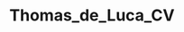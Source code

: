 ---
title: Thomas_de_Luca_CV

tr_position: Position
tr_activities: Activities
tr_technologies_used: Technologies used

education:
  label: Education & Certifications
  entries:
    - time: 2010 - 2014
      field: <b class="kopje">Bachelor of ICT</b>, Hogeschool van Amsterdam
    - time: 2019
      field: <a href="https://orienter.regione.emilia-romagna.it/qualifica/dettaglio/308#collapseuc3" target="_blank">Scheda Capacità e Conoscenze, Tecnico Informatico (UC3)</a>
    - time: 2020
      field: "<a href='https://www.youracclaim.com/badges/ca2ac504-91b9-4976-94cf-d821b87cd9fc' target='_blank'>MS Certified: Azure Fundamentals (AZ-900)</a>"
    - time: 2021
      field: "<a href='https://www.youracclaim.com/badges/bed93a5a-647a-4937-baaa-c78a425dc60f' target='_blank'>Linux Foundation Certified Sysadmin (LFCS)</a>"
    - time: 2024
      field: "<a href='https://app.myopenbadge.com/obadge-issuer-check/osTvBcdX-09de38ed9d8a32d00dbbe9b56c35fa74-TOfi-5' target='_blank'>EDSC DigComp 2.2</a>"

languages:
  label: Language proficiency
  entries:
    - label: English
      level: <i class='fa fa-fw fa-star'></i> <i class='fa fa-fw fa-star'></i> <i class='fa fa-fw fa-star'></i> <i class='fa fa-fw fa-star'></i> <i class='fa fa-fw fa-star'></i>
    - label: Dutch
      level: <i class='fa fa-fw fa-star'></i> <i class='fa fa-fw fa-star'></i> <i class='fa fa-fw fa-star'></i> <i class='fa fa-fw fa-star'></i> <i class='fa fa-fw fa-star'></i>
    - label: Italian
      level: <i class='fa fa-fw fa-star'></i> <i class='fa fa-fw fa-star'></i> <i class='fa fa-fw fa-star'></i> <i class='fa fa-fw fa-star'></i> <i class='fa fa-fw fa-star'></i>
    - label: Portuguese
      level: <i class='fa fa-fw fa-star'></i> <i class='fa fa-fw fa-star'></i> <i class='fa fa-fw fa-star-o'></i> <i class='fa fa-fw fa-star-o'></i> <i class='fa fa-fw fa-star-o'></i>

tech:
  label: Technological knowledge
  entries:
    Languages: HTML, CSS, JavaScript, PHP, SQL, Python, Bash, Powershell
    Libraries & Frameworks: Bootstrap, jQuery, Vuejs, Nodejs, Laravel
    CMS & Site Generators: WordPress, GravCMS, Jekyll, Hugo
    Project management: Git, Redmine, YouTrack, Kaseya BMS
    Server software: Windows, Linux, Virtualbox, VMWare, Apache
    Hardware: Raspberry Pi, Cambium Networks, Lexmark printers

work:
  label: Work experience
  sublabel: References available upon request. Visit <a href="https://thomasdeluca.nl/portfolio" target="_blank">thomasdeluca.nl/portfolio</a> for various projects I made.
  entries:
    - time: May 2024 - Present
      place: "<a href='https://essemmemultimedia.it/' target='_blank'>Essemme Multimedia</a>"
      position: ICT Teacher
      activities: Conduct training courses based on the European reference frameworks DigComp 2.2 and DigCompEdu aimed at school staff, teaching the correct and effective use of various digital tools
    - time: Feb. 2021 - Present
      place: "<a href='https://www.boolean.careers/' target='_blank'>Boolean Careers</a>"
      position: Teacher Assistant
      activities: Helping students of the course with their questions and doubts regarding programming languages, preparing and giving recaps, verifying the homework done by the students
      technologies: Zoom, HTML, CSS, Bootstrap, JS, Vuejs, MySQL, PHP, Laravel, Git
    - time: Oct. 2018 - Present
      place: "<a href='https://www.insupport.it/' target='_blank'>InSupport</a>"
      position: IT Support / System Administrator in the Provincial Council
      activities: Configuring servers, troubleshooting issues remotely and onsite, quality control of hardware, writing scripts, provisioning workstations, configuring the network, writing technical documentation
      technologies: Windows Server, IIS, Linux, Apache, VMWare, Python, Grafana, Ivanti
    - time: Jan. 2019 - May 2019
      place: <a href='https://www.t-consulting.it/' target='_blank'>T-Consulting</a>
      position: Network Operations Center (NOC) Specialist
      activities: "Managing and troubleshooting computers remotely, managing and troubleshooting virtual machines, developed the foundations of <a href='https://globaldash.it/en-index.html' target='_blank'>Globaldash</a>: a SaaS that enables companies to monitor their clients' infrastructure more accurately and efficiently"
      technologies: Windows AD, Kaseya Suite, Office365, Auvik, Laravel
    - time: Jan. 2018 - Jul. 2018
      place: <a href='https://www.sitel.com/' target='_blank'>Sitel</a> 
      position: Technical Customer Support Agent for Lexmark
      activities: Troubleshooting customers' Lexmark printer issues, <a href="https://thomasdeluca.nl/portfolio/lexmark-webtool" target="_blank">developed an internal application</a> to look up information faster thus decreasing the time needed to help customers
      technologies: Siebel, Boldchat, LogMeIn, internal app written with Hugo and Python.
    - time: Mar. 2017 - Sep. 2017<br>Jul. 2018 - Aug. 2018
      place: <a href='http://www.movementontheground.com/' target='_blank'>Movement on the Ground</a>
      position: IT Technician (volunteer)
      activities: Maintaining the website, fixing computers, improving WiFi connectivity, helping with solar panels and electricity, kids' activities, cooking
      technologies: Cambium, Ubiquity, RouterOS, Linux, WordPress, Grav CMS
    - time: Nov. 2014 - Jul. 2015<br>Feb. 2016 - Aug. 2016
      place: <a href='http://www.virtuagym.com/' target='_blank'>Virtuagym</a>
      position: Software developer
      activities: Developing new features, fixing bugs, developing the API
      technologies: PHP, MySQL, JS/jQuery, HTML, CSS/Bootstrap, Laravel

internships:
  label: Curricular internships
  entries:
    - time: Feb. 2014 - Jun. 2014
      place: <a href='http://www.knowhowww.nl/' target='_blank'>KnowHowww</a>, Netherlands
      position: WordPress developer
      activities: Made my graduation assignment, Developing features for clients' websites
      technologies: WordPress, JS, HTML, CSS
    - time: Nov. 2013 - Jan. 2014
      place: <a href='http://www.ictindewolken.nl/' target='_blank'>ICT in de wolken</a>, Netherlands
      position: Teacher assistant
      activities: Helping students learning how to code
      technologies: Scratch, Java
    - time: Sep. 2012 - Feb. 2013
      place: <a href='http://gen25.com/' target='_blank'>Gen25</a>, Netherlands
      position: Developer
      activities: Changing content on websites, developing new modules for the CMS, evaluating the CMS from an UX point of view
      technologies: Gen25 CMS, PHP, JS, HTML, CSS

workaways:
  label: Work and Travel
  sublabel: Short term jobs I've had while travelling.
  entries:
    - time: Jul. 2019 - Sep. 2019
      place: <b><a href='https://www.sattrestaurant.com/en' target='_blank'>Satt Restaurant (Icelandair Natura Hotel)</a></b>, Reykjavik, Iceland
      position: Server
      activities: Helping customers, serving food, preparation of events
    - time: Nov. 2016 - Dec. 2016
      place: <b><a href='http://www.laterrerahostel.com/en/' target='_blank'>La Terrera Hostel</a></b>, Tenerife, Spain
      position: Volunteer (cleaner, receptionist, IT support)
      activities: Cleaning hostel, making beds, checking in/out guests, helping with IT related tasks  
    - time: Nov. 2015 - Jan. 2016
      place: <b><a href='http://sevillabackpackers.es/' target='_blank'>Sevilla Backpackers Inn</a></b>, Sevilla, Spain
      position: Volunteer (cleaner, chef)
      activities: Cleaning hostel, making beds, cooking for guests and staff  
    - time: Sep. 2015 - Oct. 2015
      place: <b><a href='http://www.lightsouthostel.com/' target='_blank'>Lights Out Hostel</a></b>, Malaga, Spain
      position: Volunteer (receptionist, cleaner, bar staff)
      activities: Checking in/out guests, cleaning hostel, night shifts, making beds, selling drinks at the bar

# gdpr: I hereby authorize the use of my personal data in accordance to the GDPR 679/16 - "European regulation on the protection of personal data".

extends: _layouts.cv
---